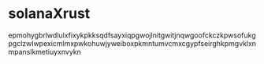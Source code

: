 # solanaXrust
epmohygbrlwdlulxfixykpkksqdfsayxiqpgwojlnitgwitjnqwgoofckczkpwsofukgpgclzwlwpexicmlmxpwkohuwjyweiboxpkmntumvcmxcgypfseirghkpmgvklxnmpanslkmetiuyxnvykn